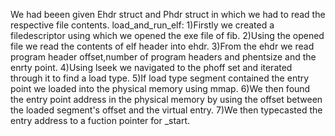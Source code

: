 We had beeen given Ehdr struct and Phdr struct in which we had to read the respective file contents.
load_and_run_elf:
  1)Firstly we created a filedescriptor using which we opened the exe file of fib.
  2)Using the opened file we read the contents of elf header into ehdr.
  3)From the ehdr we read program header offset,number of program headers and phentsize and the enrty point.
  4)Using lseek we navigated to the phoff set and iterated through it to find a load type.
  5)If load type segment contained the entry point we loaded into the physical memory using mmap.
  6)We then found the entry point address in the physical memory by using the offset between the loaded segment's offset and the virtual entry.
  7)We then typecasted the entry address to a fuction pointer for _start.
